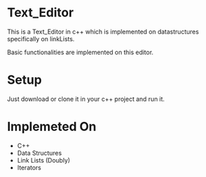 # Text_Editor

This is a Text_Editor in c++ which is implemented on datastructures specifically on linkLists.

Basic functionalities are implemented on this editor. 

# Setup

Just download or clone it in your c++ project and run it.


# Implemeted On
- C++
- Data Structures
- Link Lists (Doubly)
- Iterators
